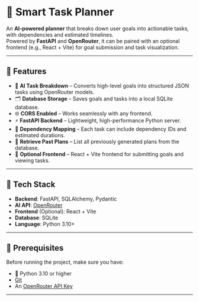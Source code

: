 # 🧠 Smart Task Planner

An **AI-powered planner** that breaks down user goals into actionable tasks, with dependencies and estimated timelines.  
Powered by **FastAPI** and **OpenRouter**, it can be paired with an optional frontend (e.g., React + Vite) for goal submission and task visualization.

---

## 🚀 Features

- 🧠 **AI Task Breakdown** – Converts high-level goals into structured JSON tasks using OpenRouter models.  
- 🗂 **Database Storage** – Saves goals and tasks into a local SQLite database.  
- 🌐 **CORS Enabled** – Works seamlessly with any frontend.  
- ⚡ **FastAPI Backend** – Lightweight, high-performance Python server.  
- 📅 **Dependency Mapping** – Each task can include dependency IDs and estimated durations.  
- 🔄 **Retrieve Past Plans** – List all previously generated plans from the database.  
- 🎨 **Optional Frontend** – React + Vite frontend for submitting goals and viewing tasks.  

---

## 🧰 Tech Stack

- **Backend**: FastAPI, SQLAlchemy, Pydantic  
- **AI API**: [OpenRouter](https://openrouter.ai)  
- **Frontend** (Optional): React + Vite  
- **Database**: SQLite  
- **Language**: Python 3.10+  

---

## 📝 Prerequisites

Before running the project, make sure you have:

- 🐍 Python 3.10 or higher  
- [Git](https://git-scm.com/downloads)  
- An [OpenRouter API Key](https://openrouter.ai/keys)  

---
